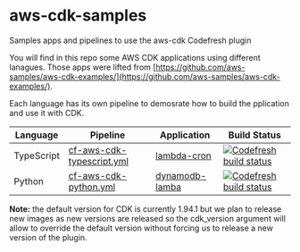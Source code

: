 # aws-cdk-samples
Samples apps and pipelines to use the aws-cdk Codefresh plugin

You will find in this repo some AWS CDK applications using different lanagues. Those apps were lifted from [https://github.com/aws-samples/aws-cdk-examples/](https://github.com/aws-samples/aws-cdk-examples/).

Each language has its own pipeline to demosrate how to build the pplication and use it with CDK.

| Language | Pipeline | Application | Build Status |
| --- | --- | --- | --- |
| TypeScript | [cf-aws-cdk-typescript.yml](f-aws-cdk-typescript.yml) | [lambda-cron](lambda-cron) |  [![Codefresh build status]( https://g.codefresh.io/api/badges/pipeline/cf-support/AWS-CDK%2Faws-cdk-typescriptTest?type=cf-2&key=eyJhbGciOiJIUzI1NiJ9.NWY4ZGIwN2I0ZTZiYTcxYTlkNmE0YmRi.yLwabvNEULlRNqg3JE79RV_snKflnzkoS8wI50pXfEw)]( https://g.codefresh.io/pipelines/edit/new/builds?id=6067a9f3cefd7137179747f5&pipeline=aws-cdk-typescriptTest&projects=AWS-CDK&projectId=605b50f338440b464b5557e7) |
| Python | [cf-aws-cdk-python.yml](cf-aws-cdk-python.yml) | [dynamodb-lamba](dynamodb-lamba) |  [![Codefresh build status]( https://g.codefresh.io/api/badges/pipeline/cf-support/AWS-CDK%2Faws-cdk-python-test?type=cf-2&key=eyJhbGciOiJIUzI1NiJ9.NWY4ZGIwN2I0ZTZiYTcxYTlkNmE0YmRi.yLwabvNEULlRNqg3JE79RV_snKflnzkoS8wI50pXfEw)]( https://g.codefresh.io/pipelines/edit/new/builds?id=6067af00654fe3b1348e4dae&pipeline=aws-cdk-python-test&projects=AWS-CDK&projectId=605b50f338440b464b5557e7) |


**Note:** the default version for CDK is currently 1.94.1 but we plan to release new images as new versions are released so the cdk_version argument will allow to override the default version without forcing us to release a new version of the plugin.
